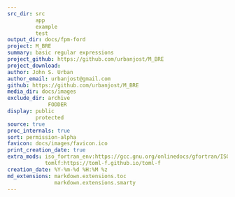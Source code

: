 ```yaml
---
src_dir: src
         app
         example
         test
output_dir: docs/fpm-ford
project: M_BRE
summary: basic regular expressions
project_github: https://github.com/urbanjost/M_BRE
project_download:
author: John S. Urban
author_email: urbanjost@gmail.com
github: https://github.com/urbanjost/M_BRE
media_dir: docs/images
exclude_dir: archive
             FODDER
display: public
         protected
source: true
proc_internals: true
sort: permission-alpha
favicon: docs/images/favicon.ico
print_creation_date: true
extra_mods: iso_fortran_env:https://gcc.gnu.org/onlinedocs/gfortran/ISO_005fFORTRAN_005fENV.html
            tomlf:https://toml-f.github.io/toml-f
creation_date: %Y-%m-%d %H:%M %z
md_extensions: markdown.extensions.toc
               markdown.extensions.smarty
---
```

